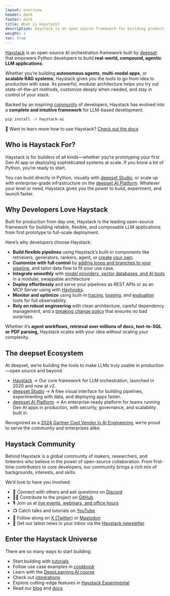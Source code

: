 ```yaml
---
layout: overview
header: dark
footer: dark
title: What is Haystack?
description: Haystack is an open source framework for building production-ready LLM applications, retrieval-augmented generative pipelines and state-of-the-art search systems that work intelligently over large document collections.
weight: 1
toc: true
---
```


[Haystack](https://github.com/deepset-ai/haystack) is an open-source AI orchestration framework built by [deepset](https://www.deepset.ai/) that empowers Python developers to build **real-world, compound, agentic LLM applications**.

Whether you’re building **autonomous agents**, **multi-modal apps**, or **scalable RAG systems**, Haystack gives you the tools to go from idea to production with ease. Its powerful, modular architecture helps you try out state-of-the-art methods, customize deeply when needed, and stay in control of your stack.

Backed by an inspiring [community](https://haystack.deepset.ai/community) of developers, Haystack has evolved into a **complete and intuitive framework** for LLM-based development.

```bash
pip install -U haystack-ai
```

📘 Want to learn more how to use Haystack? [Check out the docs](https://docs.haystack.deepset.ai/docs/intro)

## Who is Haystack For?

Haystack is for builders of all kinds—whether you’re prototyping your first Gen AI app or deploying sophisticated systems at scale. If you know a bit of Python, you’re ready to start.

You can build directly in Python, visually with [deepset Studio](https://www.deepset.ai/deepset-studio), or scale up with enterprise-grade infrastructure on the [deepset AI Platform](https://www.deepset.ai/products-and-services/deepset-ai-platform). Whatever your level or need, Haystack gives you the power to build, experiment, and launch faster.

## Why Developers Love Haystack

Built for production from day one, Haystack is the leading open-source framework for building reliable, flexible, and composable LLM applications from first prototype to full-scale deployment. 

Here’s why developers choose Haystack:

- **Build flexible pipelines** using Haystack’s built-in components like retrievers, generators, rankers, agent, or [create your own](https://docs.haystack.deepset.ai/docs/custom-components).
- **Customize with full control** by [adding loops and branches to your pipeline](https://docs.haystack.deepset.ai/docs/pipelines), and tailor data flow to fit your use case.
- **Integrate smoothly** with [model providers, vector databases, and AI tools](https://haystack.deepset.ai/integrations) in a modular, swappable architecture
- **Deploy effortlessly** and serve your pipelines as REST APIs or as an MCP Server using with [Hayhooks](https://github.com/deepset-ai/hayhooks).
- **Monitor and optimize** using built-in [tracing](https://docs.haystack.deepset.ai/docs/tracing), [logging](https://docs.haystack.deepset.ai/docs/logging), and [evaluation](https://docs.haystack.deepset.ai/docs/evaluation) tools for full observability.
- **Rely on robust engineering** with clean architecture, careful dependency management, and a [breaking change policy](https://docs.haystack.deepset.ai/docs/breaking-change-policy) that ensures no bad surprises.

Whether it’s **agent workflows, retrieval over millions of docs, text-to-SQL or** **PDF parsing,** Haystack scales with your idea without scaling your complexity.

## The deepset Ecosystem

At deepset, we’re building the tools to make LLMs truly usable in production—open source and beyond.

- [Haystack](https://github.com/deepset-ai/haystack) → Our core framework for LLM orchestration, launched in 2020 and now at v2.
- [deepset Studio](https://www.deepset.ai/deepset-studio) → A free visual interface for building pipelines, experimenting with data, and deploying apps faster.
- [deepset AI Platform](https://www.deepset.ai/products-and-services/deepset-ai-platform) → An enterprise-ready platform for teams running Gen AI apps in production, with security, governance, and scalability built in.

Recognized as a [2024 Gartner Cool Vendor in AI Engineering](https://landing.deepset.ai/deepset-recognized-as-a-gartner-cool-vendor), we’re proud to serve the community and enterprises alike.

## Haystack Community

Behind Haystack is a global community of makers, researchers, and tinkerers who believe in the power of open-source collaboration. From first-time contributors to core developers, our community brings a rich mix of backgrounds, interests, and skills.

We’d love to have you involved:

- 🤝 Connect with others and ask questions on [Discord](https://discord.com/invite/xYvH6drSmA)
- 🧑‍💻 Contribute to the project on [GitHub](https://github.com/deepset-ai/haystack)
- 🎙️ Join us at [live events, webinars, and office hours](https://lu.ma/haystack)
- 📺 Catch talks and tutorials on [YouTube](https://www.youtube.com/@haystack_ai)
- 🐘 Follow along on [X (Twitter)](https://x.com/Haystack_AI) or [Mastodon](https://fosstodon.org/@haystack_ai)
- 💌 Get our latest news in your inbox via the [Haystack newsletter](https://landing.deepset.ai/haystack-community-updates)

## Enter the Haystack Universe

There are so many ways to start building:

- Start building with [tutorials](https://haystack.deepset.ai/tutorials)
- Follow use case examples in [cookbook](https://haystack.deepset.ai/cookbook)
- Learn with the [DeepLearning.AI course](https://www.deeplearning.ai/short-courses/building-ai-applications-with-haystack/)
- Check out [integrations](https://haystack.deepset.ai/integrations)
- Explore cutting-edge features in [Haystack Experimental](https://docs.haystack.deepset.ai/docs/experimental-package)
- Read our [blog](https://haystack.deepset.ai/blog) and [docs](https://docs.haystack.deepset.ai/docs/intro)